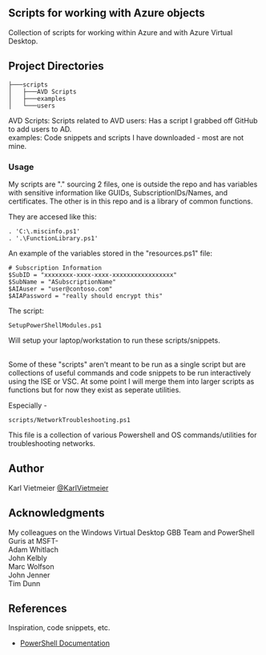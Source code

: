 ## Scripts for working with Azure objects

Collection of scripts for working within Azure and with Azure Virtual Desktop. 


## Project Directories
```
├───scripts
│   ├───AVD Scripts
│   ├───examples
│   └───users
```
AVD Scripts: Scripts related to AVD
users: Has a script I grabbed off GitHub to add users to AD.<br>
examples: Code snippets and scripts I have downloaded - most are not mine. 


### Usage
My scripts are "." sourcing 2 files, one is outside the repo and has variables with sensitive information
like GUIDs, SubscriptionIDs/Names, and certificates. The other is in this repo and is a library of common 
functions.

They are accesed like this:
```
. 'C:\.miscinfo.ps1'
. '.\FunctionLibrary.ps1'
```


An example of the variables stored in the "resources.ps1" file:
```
# Subscription Information
$SubID = "xxxxxxxx-xxxx-xxxx-xxxxxxxxxxxxxxxxx"
$SubName = "ASubscriptionName"
$AIAuser = "user@contoso.com"
$AIAPassword = "really should encrypt this"
```

The script:
```
SetupPowerShellModules.ps1
```
Will setup your laptop/workstation to run these scripts/snippets.

<br>
Some of these "scripts" aren't meant to be run as a single script but are collections of useful 
commands and code snippets to be run interactively using the ISE or VSC.
At some point I will merge them into larger scripts as functions but for now they exist as seperate utilities.

Especially - 
```
scripts/NetworkTroubleshooting.ps1
```
This file is a collection of various Powershell and OS commands/utilities for troubleshooting networks.

## Author

Karl Vietmeier
[@KarlVietmeier](https://twitter.com/karlvietmeier)

## Acknowledgments
My colleagues on the Windows Virtual Desktop GBB Team and PowerShell Guris at MSFT-<br>
  Adam Whitlach<br>
  John Kelbly<br>
  Marc Wolfson<br>
  John Jenner<br>
  Tim Dunn<br>


## References
Inspiration, code snippets, etc.
* [PowerShell Documentation](https://docs.microsoft.com/en-us/powershell/)